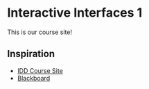 # Interactive Interfaces 1
This is our course site!

## Inspiration
- [IDD Course Site](https://www.georgebrown.ca/programs/interaction-design-and-development-program-g103/)
- [Blackboard](http://bb-gbc.blackboard.com)